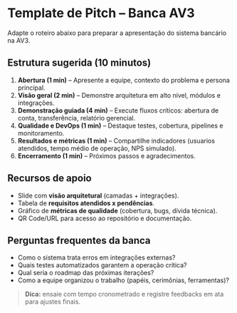 # Template de Pitch – Banca AV3

Adapte o roteiro abaixo para preparar a apresentação do sistema bancário na AV3.

## Estrutura sugerida (10 minutos)

1. **Abertura (1 min)** – Apresente a equipe, contexto do problema e persona principal.
2. **Visão geral (2 min)** – Demonstre arquitetura em alto nível, módulos e integrações.
3. **Demonstração guiada (4 min)** – Execute fluxos críticos: abertura de conta, transferência, relatório gerencial.
4. **Qualidade e DevOps (1 min)** – Destaque testes, cobertura, pipelines e monitoramento.
5. **Resultados e métricas (1 min)** – Compartilhe indicadores (usuarios atendidos, tempo médio de operação, NPS simulado).
6. **Encerramento (1 min)** – Próximos passos e agradecimentos.

## Recursos de apoio

- Slide com **visão arquitetural** (camadas + integrações).
- Tabela de **requisitos atendidos x pendências**.
- Gráfico de **métricas de qualidade** (cobertura, bugs, dívida técnica).
- QR Code/URL para acesso ao repositório e documentação.

## Perguntas frequentes da banca

- Como o sistema trata erros em integrações externas?
- Quais testes automatizados garantem a operação crítica?
- Qual seria o roadmap das próximas iterações?
- Como a equipe organizou o trabalho (papéis, cerimônias, ferramentas)?

> **Dica:** ensaie com tempo cronometrado e registre feedbacks em ata para ajustes finais.
